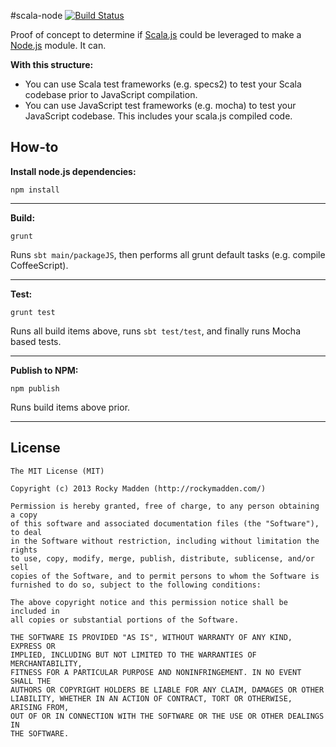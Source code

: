 #scala-node [![Build Status](https://travis-ci.org/rockymadden/scala-node.png?branch=master)](http://travis-ci.org/rockymadden/scala-node)

Proof of concept to determine if [Scala.js](https://github.com/scala-js/scala-js) could be leveraged to make a [Node.js](https://github.com/joyent/node) module. It can.

__With this structure:__
* You can use Scala test frameworks (e.g. specs2) to test your Scala codebase prior to JavaScript compilation.
* You can use JavaScript test frameworks (e.g. mocha) to test your JavaScript codebase. This includes your scala.js compiled code.

## How-to

__Install node.js dependencies:__
```
npm install
```
---

__Build:__
```
grunt
```
Runs ```sbt main/packageJS```, then performs all grunt default tasks (e.g. compile CoffeeScript).

---

__Test:__
```
grunt test
```
Runs all build items above, runs ```sbt test/test```, and finally runs Mocha based tests.

---

__Publish to NPM:__
```
npm publish
```
Runs build items above prior.

---

## License
```
The MIT License (MIT)

Copyright (c) 2013 Rocky Madden (http://rockymadden.com/)

Permission is hereby granted, free of charge, to any person obtaining a copy
of this software and associated documentation files (the "Software"), to deal
in the Software without restriction, including without limitation the rights
to use, copy, modify, merge, publish, distribute, sublicense, and/or sell
copies of the Software, and to permit persons to whom the Software is
furnished to do so, subject to the following conditions:

The above copyright notice and this permission notice shall be included in
all copies or substantial portions of the Software.

THE SOFTWARE IS PROVIDED "AS IS", WITHOUT WARRANTY OF ANY KIND, EXPRESS OR
IMPLIED, INCLUDING BUT NOT LIMITED TO THE WARRANTIES OF MERCHANTABILITY,
FITNESS FOR A PARTICULAR PURPOSE AND NONINFRINGEMENT. IN NO EVENT SHALL THE
AUTHORS OR COPYRIGHT HOLDERS BE LIABLE FOR ANY CLAIM, DAMAGES OR OTHER
LIABILITY, WHETHER IN AN ACTION OF CONTRACT, TORT OR OTHERWISE, ARISING FROM,
OUT OF OR IN CONNECTION WITH THE SOFTWARE OR THE USE OR OTHER DEALINGS IN
THE SOFTWARE.
```

